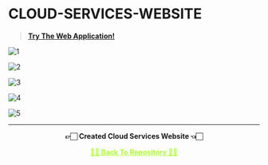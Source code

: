 # CLOUD-SERVICES-WEBSITE

 >**[Try The Web Application!](https://amey-thakur.github.io/CLOUD-SERVICES-WEBSITE)**

![1](https://user-images.githubusercontent.com/54937357/158046934-63cba9bf-a66b-44da-ade8-b0a1783ebf76.png)

![2](https://user-images.githubusercontent.com/54937357/158046939-0ea82e80-3d8e-4a6b-a3ab-34d55d9d999c.png)

![3](https://user-images.githubusercontent.com/54937357/158046955-cdfdb5e8-0ff1-4932-a2be-4dafbea6e69a.png)

![4](https://user-images.githubusercontent.com/54937357/158046959-c6a5cfeb-53db-453b-b77a-d2ad9d9c99fc.png)

![5](https://user-images.githubusercontent.com/54937357/158046962-4e25a03d-21be-425a-aebb-11f675c66512.png)

---

<p align="center"> <b> 👉🏻 Created Cloud Services Website 👈🏻 <b> </p>
 
<p align="center"><a href='https://github.com/Amey-Thakur/CLOUD-SERVICES-WEBSITE', style='color: greenyellow;'> ✌🏻 Back To Repository ✌🏻</p>
